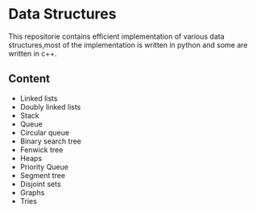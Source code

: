 # Data Structures

This repositorie contains efficient implementation of various data structures,most of the implementation is written in python and some are written in c++. 

## Content
- Linked lists
- Doubly linked lists
- Stack
- Queue
- Circular queue
- Binary search tree
- Fenwick tree
- Heaps
- Priority Queue
- Segment tree
- Disjoint sets
- Graphs
- Tries

